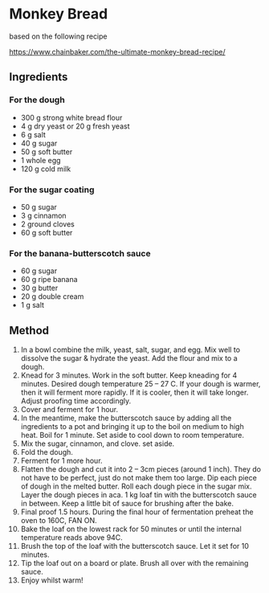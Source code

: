 Monkey Bread
===

based on the following recipe

https://www.chainbaker.com/the-ultimate-monkey-bread-recipe/

Ingredients
---

### For the dough

* 300 g strong white bread flour
* 4 g dry yeast or 20 g fresh yeast
* 6 g salt
* 40 g sugar
* 50 g soft butter
* 1 whole egg
* 120 g cold milk

### For the sugar coating

* 50 g sugar
* 3 g cinnamon
* 2 ground cloves
* 60 g soft butter

### For the banana-butterscotch sauce

* 60 g sugar
* 60 g ripe banana
* 30 g butter
* 20 g double cream
* 1 g salt

Method
---

1. In a bowl combine the milk, yeast, salt, sugar, and egg. Mix well to dissolve the sugar & hydrate the yeast. Add the flour and mix to a dough.
1. Knead for 3 minutes. Work in the soft butter. Keep kneading for 4 minutes. Desired dough temperature 25 – 27 C. If your dough is warmer, then it will ferment more rapidly. If it is cooler, then it will take longer. Adjust proofing time accordingly.
1. Cover and ferment for 1 hour.
1. In the meantime, make the butterscotch sauce by adding all the ingredients to a pot and bringing it up to the boil on medium to high heat. Boil for 1 minute. Set aside to cool down to room temperature.
1. Mix the sugar, cinnamon, and clove. set aside.
1. Fold the dough.
1. Ferment for 1 more hour.
1. Flatten the dough and cut it into 2 – 3cm pieces (around 1 inch). They do not have to be perfect, just do not make them too large. Dip each piece of dough in the melted butter. Roll each dough piece in the sugar mix. Layer the dough pieces in aca. 1 kg loaf tin with the butterscotch sauce in between. Keep a little bit of sauce for brushing after the bake.
1. Final proof 1.5 hours. During the final hour of fermentation preheat the oven to 160C, FAN ON.
1. Bake the loaf on the lowest rack for 50 minutes or until the internal temperature reads above 94C.
1. Brush the top of the loaf with the butterscotch sauce. Let it set for 10 minutes.
1. Tip the loaf out on a board or plate. Brush all over with the remaining sauce.
1. Enjoy whilst warm!